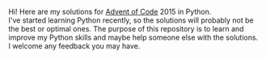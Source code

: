 Hi! Here are my solutions for [Advent of Code](adventofcode.com) 2015 in Python. <br>
I've started learning Python recently, so the solutions will probably not be the best or optimal ones. The purpose of this repository is to learn and improve my Python skills and maybe help someone else with the solutions.<br> 
I welcome any feedback you may have. 
